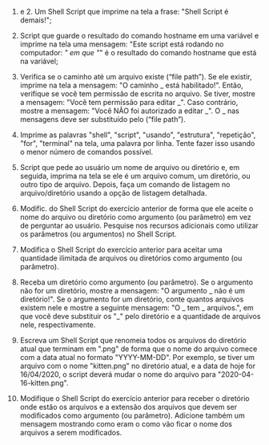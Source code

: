 1. e 2. Um Shell Script que imprime na tela a frase: "Shell Script é demais!";

3. Script que guarde o resultado do comando hostname em uma variável e imprime na tela uma mensagem: "Este script está rodando no computador: _" em que "_" é o resultado do comando hostname que está na variável;

4. Verifica se o caminho até um arquivo existe (“file path”). Se ele existir, imprime na tela a mensagem: "O caminho _ está habilitado!". Então, verifique se você tem permissão de escrita no arquivo. Se tiver, mostre a mensagem: "Você tem permissão para editar _". Caso contrário, mostre a mensagem: "Você NÃO foi autorizado a editar _". O _ nas mensagens deve ser substituído pelo (“file path”).

5. Imprime as palavras "shell", "script", "usando", "estrutura", "repetição", "for", "terminal" na tela, uma palavra por linha. Tente fazer isso usando o menor número de comandos possível.

6. Script que pede ao usuário um nome de arquivo ou diretório e, em seguida, imprima na tela se ele é um arquivo comum, um diretório, ou outro tipo de arquivo. Depois, faça um comando de listagem no arquivo/diretório usando a opção de listagem detalhada.

7. Modific. do Shell Script do exercício anterior de forma que ele aceite o nome do arquivo ou diretório como argumento (ou parâmetro) em vez de perguntar ao usuário. Pesquise nos recursos adicionais como utilizar os parâmetros (ou argumentos) no Shell Script.

8. Modifica o Shell Script do exercício anterior para aceitar uma quantidade ilimitada de arquivos ou diretórios como argumento (ou parâmetro).

9. Receba um diretório como argumento (ou parâmetro). Se o argumento não for um diretório, mostre a mensagem: "O argumento _ não é um diretório!". Se o argumento for um diretório, conte quantos arquivos existem nele e mostre a seguinte mensagem: "O _ tem _ arquivos.", em que você deve substituir os "_" pelo diretório e a quantidade de arquivos nele, respectivamente.

10. Escreva um Shell Script que renomeia todos os arquivos do diretório atual que terminam em ".png" de forma que o nome do arquivo comece com a data atual no formato "YYYY-MM-DD". Por exemplo, se tiver um arquivo com o nome "kitten.png" no diretório atual, e a data de hoje for 16/04/2020, o script deverá mudar o nome do arquivo para "2020-04-16-kitten.png".

11. Modifique o Shell Script do exercício anterior para receber o diretório onde estão os arquivos e a extensão dos arquivos que devem ser modificados como argumento (ou parâmetro). Adicione também um mensagem mostrando como eram o como vão ficar o nome dos arquivos a serem modificados.

